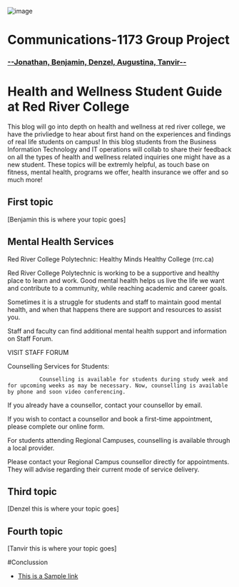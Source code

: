 ![image](https://www.rrc.ca/marcom/wp-content/uploads/sites/1/sites/99/2022/08/RRC-Polytech-Horizontal.png)<br>
# Communications-1173 Group Project
### <u> --Jonathan, Benjamin, Denzel, Augustina, Tanvir--</u>


# Health and Wellness Student Guide at Red River College

This blog will go into depth on health and wellness at red river college, we have the privliedge to hear about first hand on the experiences and findings of real life students on campus! In this blog students from the Business Information Technology and IT operations will collab to share their feedback on all the types of health and wellness related inquiries one might have as a new student. These topics will be extremly helpful, as touch base on fitness, mental health, programs we offer, health insurance we offer and so much more!


## First topic
[Benjamin this is where your topic goes]

## Mental Health Services
Red River College Polytechnic: Healthy Minds Healthy College (rrc.ca) 

Red River College Polytechnic is working to be a supportive and healthy place to learn and work. Good mental health helps us live the life we want and contribute to a community, while reaching academic and career goals. 

Sometimes it is a struggle for students and staff to maintain good mental health, and when that happens there are support and resources to assist you. 

Staff and faculty can find additional mental health support and information on Staff Forum. 

VISIT STAFF FORUM 

 

Counselling Services for Students: 

              Counselling is available for students during study week and for upcoming weeks as may be necessary. Now, counselling is available by phone and soon video conferencing. 

If you already have a counsellor, contact your counsellor by email. 

If you wish to contact a counsellor and book a first-time appointment, please complete our online form. 

For students attending Regional Campuses, counselling is available through a local provider. 

Please contact your Regional Campus counsellor directly for appointments. They will advise regarding their current mode of service delivery. 

 

## Third topic
[Denzel this is where your topic goes]

## Fourth topic
[Tanvir this is where your topic goes]

#Conclussion

- [This is a Sample link ](https://static.vecteezy.com/system/resources/thumbnails/009/273/280/small/concept-of-loneliness-and-disappointment-in-love-sad-man-sitting-element-of-the-picture-is-decorated-by-nasa-free-photo.jpg)



</body>
</html>
